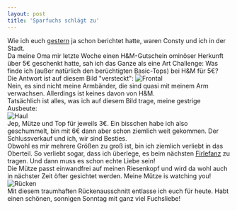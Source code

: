 ```yaml
---
layout: post
title: 'Sparfuchs schlägt zu'
---
```


Wie ich euch [gestern](http://fuchsgehtum.de/ein-samstag-mit-krokussen-consty-und-bubble-tea/) ja schon berichtet hatte, waren Consty und ich in der Stadt.  
Da meine Oma mir letzte Woche einen H&M-Gutschein ominöser Herkunft über 5€ geschenkt hatte, sah ich das Ganze als eine Art Challenge: Was finde ich (außer natürlich den berüchtigten Basic-Tops) bei H&M für 5€?  
Die Antwort ist auf diesem Bild "versteckt":
![Frontal](http://farm4.staticflickr.com/3722/12718639245_ac055020cc_c.jpg)  
Nein, es sind nicht meine Armbänder, die sind quasi mit meinem Arm verwachsen. Allerdings ist keines davon von H&M.  
Tatsächlich ist alles, was ich auf diesem Bild trage, meine gestrige Ausbeute:  
![Haul](http://farm8.staticflickr.com/7406/12718793273_6074c4c66f_c.jpg)  
Jep, Mütze und Top für jeweils 3€. Ein bisschen habe ich also geschummelt, bin mit 6€ dann aber schon ziemlich weit gekommen. Der Schlussverkauf und ich, wir sind Besties.  
Obwohl es mir mehrere Größen zu groß ist, bin ich ziemlich verliebt in das Oberteil. So verliebt sogar, dass ich überlege, es beim nächsten [Firlefanz](http://fuchsgehtum.de/fuchsrevier-farbenfroher-firlefanz/) zu tragen. Und dann muss es schon echte Liebe sein!  
Die Mütze passt einwandfrei auf meinen Riesenkopf und wird da wohl auch in nächster Zeit öfter gesichtet werden. Meine Mütze is watching you!  
![Rücken](http://farm4.staticflickr.com/3772/12718641945_6d0f935ea8_c.jpg)  
Mit diesem traumhaften Rückenausschnitt entlasse ich euch für heute. Habt einen schönen, sonnigen Sonntag mit ganz viel Fuchsliebe!
